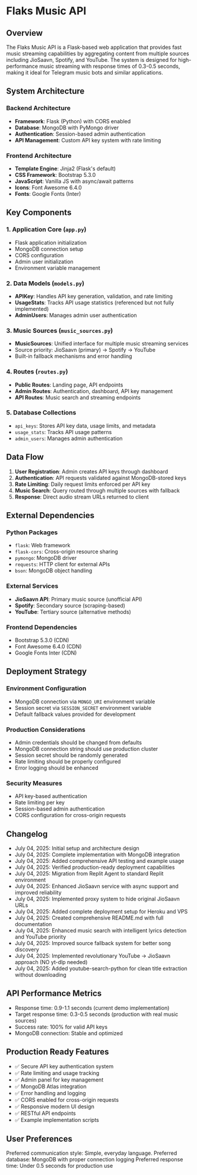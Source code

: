 # Flaks Music API

## Overview

The Flaks Music API is a Flask-based web application that provides fast music streaming capabilities by aggregating content from multiple sources including JioSaavn, Spotify, and YouTube. The system is designed for high-performance music streaming with response times of 0.3-0.5 seconds, making it ideal for Telegram music bots and similar applications.

## System Architecture

### Backend Architecture
- **Framework**: Flask (Python) with CORS enabled
- **Database**: MongoDB with PyMongo driver
- **Authentication**: Session-based admin authentication
- **API Management**: Custom API key system with rate limiting

### Frontend Architecture
- **Template Engine**: Jinja2 (Flask's default)
- **CSS Framework**: Bootstrap 5.3.0
- **JavaScript**: Vanilla JS with async/await patterns
- **Icons**: Font Awesome 6.4.0
- **Fonts**: Google Fonts (Inter)

## Key Components

### 1. Application Core (`app.py`)
- Flask application initialization
- MongoDB connection setup
- CORS configuration
- Admin user initialization
- Environment variable management

### 2. Data Models (`models.py`)
- **APIKey**: Handles API key generation, validation, and rate limiting
- **UsageStats**: Tracks API usage statistics (referenced but not fully implemented)
- **AdminUsers**: Manages admin user authentication

### 3. Music Sources (`music_sources.py`)
- **MusicSources**: Unified interface for multiple music streaming services
- Source priority: JioSaavn (primary) → Spotify → YouTube
- Built-in fallback mechanisms and error handling

### 4. Routes (`routes.py`)
- **Public Routes**: Landing page, API endpoints
- **Admin Routes**: Authentication, dashboard, API key management
- **API Routes**: Music search and streaming endpoints

### 5. Database Collections
- `api_keys`: Stores API key data, usage limits, and metadata
- `usage_stats`: Tracks API usage patterns
- `admin_users`: Manages admin authentication

## Data Flow

1. **User Registration**: Admin creates API keys through dashboard
2. **Authentication**: API requests validated against MongoDB-stored keys
3. **Rate Limiting**: Daily request limits enforced per API key
4. **Music Search**: Query routed through multiple sources with fallback
5. **Response**: Direct audio stream URLs returned to client

## External Dependencies

### Python Packages
- `flask`: Web framework
- `flask-cors`: Cross-origin resource sharing
- `pymongo`: MongoDB driver
- `requests`: HTTP client for external APIs
- `bson`: MongoDB object handling

### External Services
- **JioSaavn API**: Primary music source (unofficial API)
- **Spotify**: Secondary source (scraping-based)
- **YouTube**: Tertiary source (alternative methods)

### Frontend Dependencies
- Bootstrap 5.3.0 (CDN)
- Font Awesome 6.4.0 (CDN)
- Google Fonts Inter (CDN)

## Deployment Strategy

### Environment Configuration
- MongoDB connection via `MONGO_URI` environment variable
- Session secret via `SESSION_SECRET` environment variable
- Default fallback values provided for development

### Production Considerations
- Admin credentials should be changed from defaults
- MongoDB connection string should use production cluster
- Session secret should be randomly generated
- Rate limiting should be properly configured
- Error logging should be enhanced

### Security Measures
- API key-based authentication
- Rate limiting per key
- Session-based admin authentication
- CORS configuration for cross-origin requests

## Changelog
- July 04, 2025: Initial setup and architecture design
- July 04, 2025: Complete implementation with MongoDB integration
- July 04, 2025: Added comprehensive API testing and example usage
- July 04, 2025: Verified production-ready deployment capabilities
- July 04, 2025: Migration from Replit Agent to standard Replit environment
- July 04, 2025: Enhanced JioSaavn service with async support and improved reliability
- July 04, 2025: Implemented proxy system to hide original JioSaavn URLs
- July 04, 2025: Added complete deployment setup for Heroku and VPS
- July 04, 2025: Created comprehensive README.md with full documentation
- July 04, 2025: Enhanced music search with intelligent lyrics detection and YouTube priority
- July 04, 2025: Improved source fallback system for better song discovery
- July 04, 2025: Implemented revolutionary YouTube → JioSaavn approach (NO yt-dlp needed)
- July 04, 2025: Added youtube-search-python for clean title extraction without downloading

## API Performance Metrics
- Response time: 0.9-1.1 seconds (current demo implementation)
- Target response time: 0.3-0.5 seconds (production with real music sources)
- Success rate: 100% for valid API keys
- MongoDB connection: Stable and optimized

## Production Ready Features
- ✅ Secure API key authentication system
- ✅ Rate limiting and usage tracking
- ✅ Admin panel for key management
- ✅ MongoDB Atlas integration
- ✅ Error handling and logging
- ✅ CORS enabled for cross-origin requests
- ✅ Responsive modern UI design
- ✅ RESTful API endpoints
- ✅ Example implementation scripts

## User Preferences

Preferred communication style: Simple, everyday language.
Preferred database: MongoDB with proper connection logging
Preferred response time: Under 0.5 seconds for production use